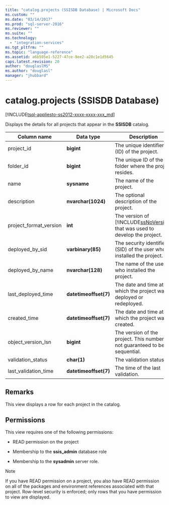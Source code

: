 ```yaml
---
title: "catalog.projects (SSISDB Database) | Microsoft Docs"
ms.custom: ""
ms.date: "03/14/2017"
ms.prod: "sql-server-2016"
ms.reviewer: ""
ms.suite: ""
ms.technology: 
  - "integration-services"
ms.tgt_pltfrm: ""
ms.topic: "language-reference"
ms.assetid: a6b595e1-5227-47ce-8ee2-a28c1e1d5645
caps.latest.revision: 20
author: "douglaslMS"
ms.author: "douglasl"
manager: "jhubbard"
---
```

# catalog.projects (SSISDB Database)
[!INCLUDE[tsql-appliesto-ss2012-xxxx-xxxx-xxx_md](../../includes/tsql-appliesto-ss2012-xxxx-xxxx-xxx-md.md)]

  Displays the details for all projects that appear in the **SSISDB** catalog.  
  
|Column name|Data type|Description|  
|-----------------|---------------|-----------------|  
|project_id|**bigint**|The unique identifier (ID) of the project.|  
|folder_id|**bigint**|The unique ID of the folder where the project resides.|  
|name|**sysname**|The name of the project.|  
|description|**nvarchar(1024)**|The optional description of the project.|  
|project_format_version|**int**|The version of [!INCLUDE[ssNoVersion](../../includes/ssnoversion-md.md)] that was used to develop the project.|  
|deployed_by_sid|**varbinary(85)**|The security identifier (SID) of the user who installed the project.|  
|deployed_by_name|**nvarchar(128)**|The name of the user who installed the project.|  
|last_deployed_time|**datetimeoffset(7)**|The date and time at which the project was deployed or redeployed.|  
|created_time|**datetimeoffset(7)**|The date and time at which the project was created.|  
|object_version_lsn|**bigint**|The version of the project. This number is not guaranteed to be sequential.|  
|validation_status|**char(1)**|The validation status.|  
|last_validation_time|**datetimeoffset(7)**|The time of the last validation.|  
  
## Remarks  
 This view displays a row for each project in the catalog.  
  
## Permissions  
 This view requires one of the following permissions:  
  
-   READ permission on the project  
  
-   Membership to the **ssis_admin** database role  
  
-   Membership to the **sysadmin** server role.  
  
> [!NOTE]  
>  If you have READ permission on a project, you also have READ permission on all of the packages and environment references associated with that project. Row-level security is enforced; only rows that you have permission to view are displayed.  
  
  